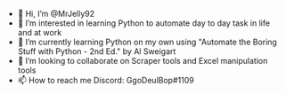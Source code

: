 - 👋 Hi, I’m @MrJelly92
- 👀 I’m interested in learning Python to automate day to day task in life and at work
- 🌱 I’m currently learning Python on my own using "Automate the Boring Stuff with Python - 2nd Ed." by Al Sweigart
- 💞️ I’m looking to collaborate on Scraper tools and Excel manipulation tools
- 📫 How to reach me Discord: GgoDeulBop#1109

<!---
MrJelly92/MrJelly92 is a ✨ special ✨ repository because its `README.md` (this file) appears on your GitHub profile.
You can click the Preview link to take a look at your changes.
--->
